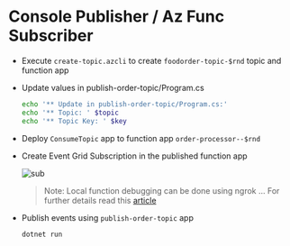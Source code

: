 # Console Publisher / Az Func Subscriber

- Execute `create-topic.azcli` to create `foodorder-topic-$rnd` topic and function app
- Update values in publish-order-topic/Program.cs

    ```bash
    echo '** Update in publish-order-topic/Program.cs:'
    echo '** Topic: ' $topic
    echo '** Topic Key: ' $key
    ```
- Deploy `ConsumeTopic` app to function app `order-processor--$rnd`
- Create Event Grid Subscription in the published function app

    ![sub](../_images/event-grid-sub.png)

    > Note: Local function debugging can be done using ngrok ... For further details read this [article](https://docs.microsoft.com/en-us/azure/azure-functions/functions-debug-event-grid-trigger-local)

- Publish events using `publish-order-topic` app

    ```bash
    dotnet run
    ```    
